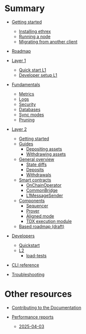 # Summary

- [Getting started](./getting-started/README.md)
  - [Installing ethrex](./getting-started/installing.md)
  - [Running a node](./getting-started/running.md)
  - [Migrating from another client]()

- [Roadmap](./getting-started/roadmap.md)

- [Layer 1](./l1/README.md)
  - [Quick start L1](./l1/quick-start-l1.md)
  - [Developer setup L1](./l1/dev-setup-l1.md)

- [Fundamentals]()
  - [Metrics]()
  - [Logs]()
  - [Security]()
  - [Databases]()
  - [Sync modes]()
  - [Pruning]()

- [Layer 2](./l2/README.md)
  - [Getting started](./l2/getting_started.md)
  - [Guides](./l2/guides/README.md)
    - [Depositing assets](./l2/guides/depositing.md)
    - [Withdrawing assets](./l2/guides/withdrawing.md)
  - [General overview](./l2/overview.md)
    - [State diffs](./l2/state_diffs.md)
    - [Deposits](./l2/deposits.md)
    - [Withdrawals](./l2/withdrawals.md)
  - [Smart contracts](./l2/contracts.md)
    - [OnChainOperator]()
    - [CommonBridge]()
    - [L1MessageSender]()
  - [Components](./l2/components.md)
    - [Sequencer](./l2/sequencer.md)
    - [Prover](./l2/prover.md)
    - [Aligned mode](./l2/aligned_mode.md)
    - [TDX execution module](./l2/tdx.md)
  - [Based roadmap (draft)](./l2/roadmap.md)

- [Developers](./developers/README.md)
  - [Quickstart](./developers/quickstart.md)
  - [L2](./developers/l2/README.md)
    - [load-tests](./developers/l2/load_tests.md)

- [CLI reference]()
- [Troubleshooting]()

# Other resources

- [Contributing to the Documentation](./CONTRIBUTING_DOCS.md)

- [Performance reports](./perf_reports/README.md)
  - [2025-04-03](./perf_reports/2025-04-03.md)
